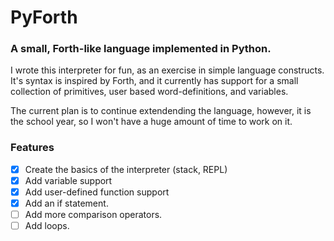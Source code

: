 # PyForth
### A small, Forth-like language implemented in Python.


I wrote this interpreter for fun, as an exercise in simple language constructs. It's syntax is inspired by Forth,
and it currently has support for a small collection of primitives, user based word-definitions, and variables.

The current plan is to continue extendending the language, however, it is the school year, so I won't have a huge amount of time to work on it.

### Features

- [x] Create the basics of the interpreter (stack, REPL)
- [x] Add variable support
- [x] Add user-defined function support 
- [x] Add an if statement.
- [ ] Add more comparison operators.
- [ ] Add loops.
